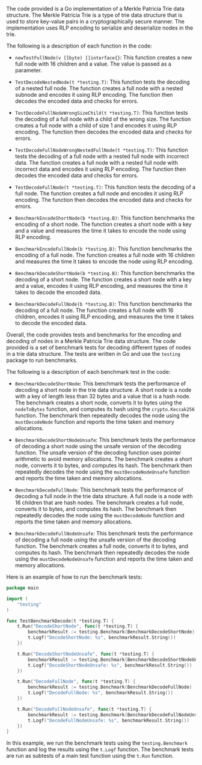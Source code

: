 The code provided is a Go implementation of a Merkle Patricia Trie data structure. The Merkle Patricia Trie is a type of trie data structure that is used to store key-value pairs in a cryptographically secure manner. The implementation uses RLP encoding to serialize and deserialize nodes in the trie.

The following is a description of each function in the code:

- `newTestFullNode(v []byte) []interface{}`: This function creates a new full node with 16 children and a value. The value is passed as a parameter.

- `TestDecodeNestedNode(t *testing.T)`: This function tests the decoding of a nested full node. The function creates a full node with a nested subnode and encodes it using RLP encoding. The function then decodes the encoded data and checks for errors.

- `TestDecodeFullNodeWrongSizeChild(t *testing.T)`: This function tests the decoding of a full node with a child of the wrong size. The function creates a full node with a child of size 1 and encodes it using RLP encoding. The function then decodes the encoded data and checks for errors.

- `TestDecodeFullNodeWrongNestedFullNode(t *testing.T)`: This function tests the decoding of a full node with a nested full node with incorrect data. The function creates a full node with a nested full node with incorrect data and encodes it using RLP encoding. The function then decodes the encoded data and checks for errors.

- `TestDecodeFullNode(t *testing.T)`: This function tests the decoding of a full node. The function creates a full node and encodes it using RLP encoding. The function then decodes the encoded data and checks for errors.

- `BenchmarkEncodeShortNode(b *testing.B)`: This function benchmarks the encoding of a short node. The function creates a short node with a key and a value and measures the time it takes to encode the node using RLP encoding.

- `BenchmarkEncodeFullNode(b *testing.B)`: This function benchmarks the encoding of a full node. The function creates a full node with 16 children and measures the time it takes to encode the node using RLP encoding.

- `BenchmarkDecodeShortNode(b *testing.B)`: This function benchmarks the decoding of a short node. The function creates a short node with a key and a value, encodes it using RLP encoding, and measures the time it takes to decode the encoded data.

- `BenchmarkDecodeFullNode(b *testing.B)`: This function benchmarks the decoding of a full node. The function creates a full node with 16 children, encodes it using RLP encoding, and measures the time it takes to decode the encoded data.

Overall, the code provides tests and benchmarks for the encoding and decoding of nodes in a Merkle Patricia Trie data structure. The code provided is a set of benchmark tests for decoding different types of nodes in a trie data structure. The tests are written in Go and use the `testing` package to run benchmarks.

The following is a description of each benchmark test in the code:

- `BenchmarkDecodeShortNode`: This benchmark tests the performance of decoding a short node in the trie data structure. A short node is a node with a key of length less than 32 bytes and a value that is a hash node. The benchmark creates a short node, converts it to bytes using the `nodeToBytes` function, and computes its hash using the `crypto.Keccak256` function. The benchmark then repeatedly decodes the node using the `mustDecodeNode` function and reports the time taken and memory allocations.

- `BenchmarkDecodeShortNodeUnsafe`: This benchmark tests the performance of decoding a short node using the unsafe version of the decoding function. The unsafe version of the decoding function uses pointer arithmetic to avoid memory allocations. The benchmark creates a short node, converts it to bytes, and computes its hash. The benchmark then repeatedly decodes the node using the `mustDecodeNodeUnsafe` function and reports the time taken and memory allocations.

- `BenchmarkDecodeFullNode`: This benchmark tests the performance of decoding a full node in the trie data structure. A full node is a node with 16 children that are hash nodes. The benchmark creates a full node, converts it to bytes, and computes its hash. The benchmark then repeatedly decodes the node using the `mustDecodeNode` function and reports the time taken and memory allocations.

- `BenchmarkDecodeFullNodeUnsafe`: This benchmark tests the performance of decoding a full node using the unsafe version of the decoding function. The benchmark creates a full node, converts it to bytes, and computes its hash. The benchmark then repeatedly decodes the node using the `mustDecodeNodeUnsafe` function and reports the time taken and memory allocations.

Here is an example of how to run the benchmark tests:

```go
package main

import (
	"testing"
)

func TestBenchmarkDecode(t *testing.T) {
	t.Run("DecodeShortNode", func(t *testing.T) {
		benchmarkResult := testing.Benchmark(BenchmarkDecodeShortNode)
		t.Logf("DecodeShortNode: %s", benchmarkResult.String())
	})

	t.Run("DecodeShortNodeUnsafe", func(t *testing.T) {
		benchmarkResult := testing.Benchmark(BenchmarkDecodeShortNodeUnsafe)
		t.Logf("DecodeShortNodeUnsafe: %s", benchmarkResult.String())
	})

	t.Run("DecodeFullNode", func(t *testing.T) {
		benchmarkResult := testing.Benchmark(BenchmarkDecodeFullNode)
		t.Logf("DecodeFullNode: %s", benchmarkResult.String())
	})

	t.Run("DecodeFullNodeUnsafe", func(t *testing.T) {
		benchmarkResult := testing.Benchmark(BenchmarkDecodeFullNodeUnsafe)
		t.Logf("DecodeFullNodeUnsafe: %s", benchmarkResult.String())
	})
}
```

In this example, we run the benchmark tests using the `testing.Benchmark` function and log the results using the `t.Logf` function. The benchmark tests are run as subtests of a main test function using the `t.Run` function.